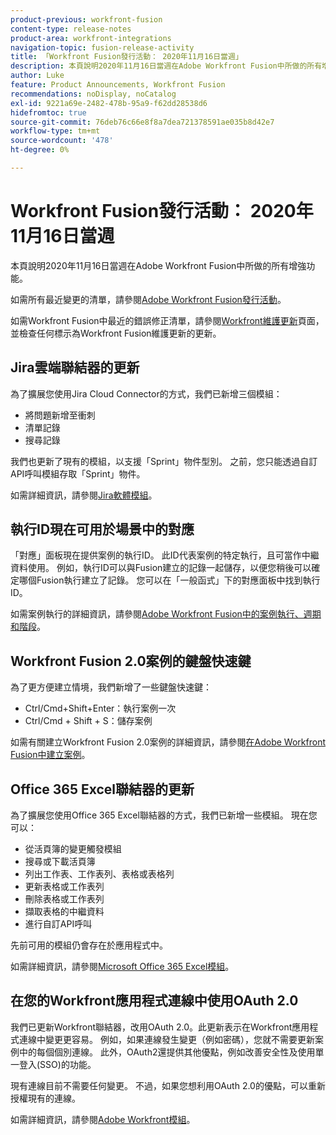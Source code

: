 ```yaml
---
product-previous: workfront-fusion
content-type: release-notes
product-area: workfront-integrations
navigation-topic: fusion-release-activity
title: 「Workfront Fusion發行活動： 2020年11月16日當週」
description: 本頁說明2020年11月16日當週在Adobe Workfront Fusion中所做的所有增強功能。
author: Luke
feature: Product Announcements, Workfront Fusion
recommendations: noDisplay, noCatalog
exl-id: 9221a69e-2482-478b-95a9-f62dd28538d6
hidefromtoc: true
source-git-commit: 76deb76c66e8f8a7dea721378591ae035b8d42e7
workflow-type: tm+mt
source-wordcount: '478'
ht-degree: 0%

---
```


# Workfront Fusion發行活動： 2020年11月16日當週

本頁說明2020年11月16日當週在Adobe Workfront Fusion中所做的所有增強功能。

如需所有最近變更的清單，請參閱[Adobe Workfront Fusion發行活動](../../../../../product-announcements/product-releases/fusion-release-activity/fusion-release-activity.md)。

如需Workfront Fusion中最近的錯誤修正清單，請參閱[Workfront維護更新](https://experienceleague.adobe.com/docs/workfront-known-issues/releases/current-updates.html)頁面，並檢查任何標示為Workfront Fusion維護更新的更新。

## Jira雲端聯結器的更新

為了擴展您使用Jira Cloud Connector的方式，我們已新增三個模組：

* 將問題新增至衝刺
* 清單記錄
* 搜尋記錄

我們也更新了現有的模組，以支援「Sprint」物件型別。 之前，您只能透過自訂API呼叫模組存取「Sprint」物件。

如需詳細資訊，請參閱[Jira軟體模組](../../../../../workfront-fusion/apps-and-their-modules/jira-software-modules.md)。

## 執行ID現在可用於場景中的對應

「對應」面板現在提供案例的執行ID。 此ID代表案例的特定執行，且可當作中繼資料使用。 例如，執行ID可以與Fusion建立的記錄一起儲存，以便您稍後可以確定哪個Fusion執行建立了記錄。 您可以在「一般函式」下的對應面板中找到執行ID。

如需案例執行的詳細資訊，請參閱[Adobe Workfront Fusion中的案例執行、週期和階段](../../../../../workfront-fusion/scenarios/scenario-execution-cycles-phases.md)。

## Workfront Fusion 2.0案例的鍵盤快速鍵

為了更方便建立情境，我們新增了一些鍵盤快速鍵：

* Ctrl/Cmd+Shift+Enter：執行案例一次
* Ctrl/Cmd + Shift + S：儲存案例

如需有關建立Workfront Fusion 2.0案例的詳細資訊，請參閱[在Adobe Workfront Fusion中建立案例](../../../../../workfront-fusion/scenarios/create-a-scenario.md)。

## Office 365 Excel聯結器的更新

為了擴展您使用Office 365 Excel聯結器的方式，我們已新增一些模組。 現在您可以：

* 從活頁簿的變更觸發模組
* 搜尋或下載活頁簿
* 列出工作表、工作表列、表格或表格列
* 更新表格或工作表列
* 刪除表格或工作表列
* 擷取表格的中繼資料
* 進行自訂API呼叫

先前可用的模組仍會存在於應用程式中。

如需詳細資訊，請參閱[Microsoft Office 365 Excel模組](../../../../../workfront-fusion/apps-and-their-modules/microsoft-365-excel-modules.md)。

## 在您的Workfront應用程式連線中使用OAuth 2.0

我們已更新Workfront聯結器，改用OAuth 2.0。此更新表示在Workfront應用程式連線中變更更容易。 例如，如果連線發生變更（例如密碼），您就不需要更新案例中的每個個別連線。 此外，OAuth2還提供其他優點，例如改善安全性及使用單一登入(SSO)的功能。

現有連線目前不需要任何變更。 不過，如果您想利用OAuth 2.0的優點，可以重新授權現有的連線。

如需詳細資訊，請參閱[Adobe Workfront模組](../../../../../workfront-fusion/apps-and-their-modules/workfront-modules.md)。
